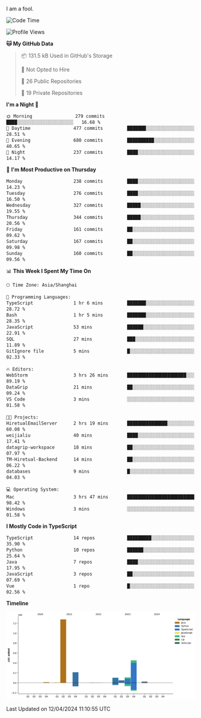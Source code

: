 I am a fool.

<!--START_SECTION:waka-->
![Code Time](http://img.shields.io/badge/Code%20Time-1%2C317%20hrs%2018%20mins-blue)

![Profile Views](http://img.shields.io/badge/Profile%20Views-7-blue)

**🐱 My GitHub Data** 

> 📦 131.5 kB Used in GitHub's Storage 
 > 
> 🚫 Not Opted to Hire
 > 
> 📜 26 Public Repositories 
 > 
> 🔑 19 Private Repositories 
 > 
**I'm a Night 🦉** 

```text
🌞 Morning                279 commits         ████░░░░░░░░░░░░░░░░░░░░░   16.68 % 
🌆 Daytime                477 commits         ███████░░░░░░░░░░░░░░░░░░   28.51 % 
🌃 Evening                680 commits         ██████████░░░░░░░░░░░░░░░   40.65 % 
🌙 Night                  237 commits         ████░░░░░░░░░░░░░░░░░░░░░   14.17 % 
```
📅 **I'm Most Productive on Thursday** 

```text
Monday                   238 commits         ████░░░░░░░░░░░░░░░░░░░░░   14.23 % 
Tuesday                  276 commits         ████░░░░░░░░░░░░░░░░░░░░░   16.50 % 
Wednesday                327 commits         █████░░░░░░░░░░░░░░░░░░░░   19.55 % 
Thursday                 344 commits         █████░░░░░░░░░░░░░░░░░░░░   20.56 % 
Friday                   161 commits         ██░░░░░░░░░░░░░░░░░░░░░░░   09.62 % 
Saturday                 167 commits         ██░░░░░░░░░░░░░░░░░░░░░░░   09.98 % 
Sunday                   160 commits         ██░░░░░░░░░░░░░░░░░░░░░░░   09.56 % 
```


📊 **This Week I Spent My Time On** 

```text
🕑︎ Time Zone: Asia/Shanghai

💬 Programming Languages: 
TypeScript               1 hr 6 mins         ███████░░░░░░░░░░░░░░░░░░   28.72 % 
Bash                     1 hr 5 mins         ███████░░░░░░░░░░░░░░░░░░   28.35 % 
JavaScript               53 mins             ██████░░░░░░░░░░░░░░░░░░░   22.91 % 
SQL                      27 mins             ███░░░░░░░░░░░░░░░░░░░░░░   11.89 % 
GitIgnore file           5 mins              █░░░░░░░░░░░░░░░░░░░░░░░░   02.33 % 

🔥 Editors: 
WebStorm                 3 hrs 26 mins       ██████████████████████░░░   89.19 % 
DataGrip                 21 mins             ██░░░░░░░░░░░░░░░░░░░░░░░   09.24 % 
VS Code                  3 mins              ░░░░░░░░░░░░░░░░░░░░░░░░░   01.58 % 

🐱‍💻 Projects: 
HiretualEmailServer      2 hrs 19 mins       ███████████████░░░░░░░░░░   60.08 % 
weijialiu                40 mins             ████░░░░░░░░░░░░░░░░░░░░░   17.41 % 
datagrip-workspace       18 mins             ██░░░░░░░░░░░░░░░░░░░░░░░   07.97 % 
TM-Hiretual-Backend      14 mins             ██░░░░░░░░░░░░░░░░░░░░░░░   06.22 % 
databases                9 mins              █░░░░░░░░░░░░░░░░░░░░░░░░   04.03 % 

💻 Operating System: 
Mac                      3 hrs 47 mins       █████████████████████████   98.42 % 
Windows                  3 mins              ░░░░░░░░░░░░░░░░░░░░░░░░░   01.58 % 
```

**I Mostly Code in TypeScript** 

```text
TypeScript               14 repos            █████████░░░░░░░░░░░░░░░░   35.90 % 
Python                   10 repos            ██████░░░░░░░░░░░░░░░░░░░   25.64 % 
Java                     7 repos             ████░░░░░░░░░░░░░░░░░░░░░   17.95 % 
JavaScript               3 repos             ██░░░░░░░░░░░░░░░░░░░░░░░   07.69 % 
Vue                      1 repo              █░░░░░░░░░░░░░░░░░░░░░░░░   02.56 % 
```



**Timeline**

![Lines of Code chart](https://raw.githubusercontent.com/VeejaLiu/VeejaLiu/master/assets/bar_graph.png)


 Last Updated on 12/04/2024 11:10:55 UTC
<!--END_SECTION:waka-->

